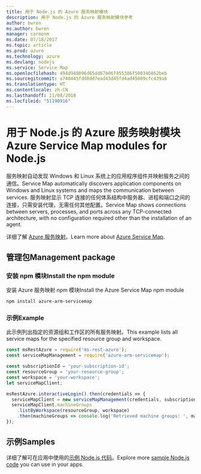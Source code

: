```yaml
---
title: 用于 Node.js 的 Azure 服务映射模块
description: 用于 Node.js 的 Azure 服务映射模块参考
author: bwren
ms.author: bwren
manager: carmonm
ms.date: 07/18/2017
ms.topic: article
ms.prod: azure
ms.technology: azure
ms.devlang: nodejs
ms.service: Service Map
ms.openlocfilehash: 494d948896d65dd67b06f455386f500346862beb
ms.sourcegitcommit: a748445fdd0dd7ead43d45fd4ad45009cfc439a6
ms.translationtype: HT
ms.contentlocale: zh-CN
ms.lasthandoff: 11/08/2018
ms.locfileid: "51190916"
---
```

# <a name="azure-service-map-modules-for-nodejs"></a><span data-ttu-id="8afb9-103">用于 Node.js 的 Azure 服务映射模块</span><span class="sxs-lookup"><span data-stu-id="8afb9-103">Azure Service Map modules for Node.js</span></span>

<span data-ttu-id="8afb9-104">服务映射自动发现 Windows 和 Linux 系统上的应用程序组件并映射服务之间的通信。</span><span class="sxs-lookup"><span data-stu-id="8afb9-104">Service Map automatically discovers application components on Windows and Linux systems and maps the communication between services.</span></span> <span data-ttu-id="8afb9-105">服务映射显示 TCP 连接的任何体系结构中服务器、进程和端口之间的连接，只需安装代理，无需任何其他配置。</span><span class="sxs-lookup"><span data-stu-id="8afb9-105">Service Map shows connections between servers, processes, and ports across any TCP-connected architecture, with no configuration required other than the installation of an agent.</span></span>

<span data-ttu-id="8afb9-106">详细了解 [Azure 服务映射](https://docs.microsoft.com/azure/operations-management-suite/operations-management-suite-service-map)。</span><span class="sxs-lookup"><span data-stu-id="8afb9-106">Learn more about [Azure Service Map](https://docs.microsoft.com/azure/operations-management-suite/operations-management-suite-service-map).</span></span>

## <a name="management-package"></a><span data-ttu-id="8afb9-107">管理包</span><span class="sxs-lookup"><span data-stu-id="8afb9-107">Management package</span></span>

### <a name="install-the-npm-module"></a><span data-ttu-id="8afb9-108">安装 npm 模块</span><span class="sxs-lookup"><span data-stu-id="8afb9-108">Install the npm module</span></span>

<span data-ttu-id="8afb9-109">安装 Azure 服务映射 npm 模块</span><span class="sxs-lookup"><span data-stu-id="8afb9-109">Install the Azure Service Map npm module</span></span>

```bash
npm install azure-arm-servicemap
```

### <a name="example"></a><span data-ttu-id="8afb9-110">示例</span><span class="sxs-lookup"><span data-stu-id="8afb9-110">Example</span></span>

<span data-ttu-id="8afb9-111">此示例列出指定的资源组和工作区的所有服务映射。</span><span class="sxs-lookup"><span data-stu-id="8afb9-111">This example lists all service maps for the specified resource group and workspace.</span></span>

```javascript
const msRestAzure = require('ms-rest-azure');
const serviceMapManagement = require('azure-arm-servicemap');

const subscriptionId = 'your-subscription-id';
const resourceGroup = 'your-resource-group';
const workspace = 'your-workspace';
let serviceMapClient;

msRestAzure.interactiveLogin().then(credentials => {
  serviceMapClient = new serviceMapManagement(credentials, subscriptionId);
  serviceMapClient.machineGroups
    .listByWorkspace(resourceGroup, workspace)
    .then(machineGroups => console.log('Retrieved machine groups: ', machineGroups));
});
```

## <a name="samples"></a><span data-ttu-id="8afb9-112">示例</span><span class="sxs-lookup"><span data-stu-id="8afb9-112">Samples</span></span>

<span data-ttu-id="8afb9-113">详细了解可在应用中使用的[示例 Node.js 代码](https://azure.microsoft.com/resources/samples/?platform=nodejs)。</span><span class="sxs-lookup"><span data-stu-id="8afb9-113">Explore more [sample Node.js code](https://azure.microsoft.com/resources/samples/?platform=nodejs) you can use in your apps.</span></span>

